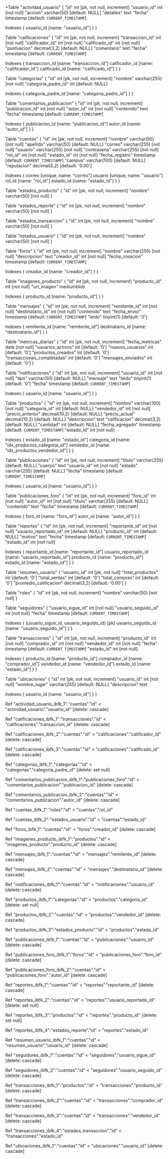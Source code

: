 +Table "actividad_usuario" {
  "id" int [pk, not null, increment]
  "usuario_id" int [not null]
  "accion" varchar(50) [default: NULL]
  "detalles" text
  "fecha" timestamp [default: `CURRENT_TIMESTAMP`]

  Indexes {
    usuario_id [name: "usuario_id"]
  }
}

Table "calificaciones" {
  "id" int [pk, not null, increment]
  "transaccion_id" int [not null]
  "calificador_id" int [not null]
  "calificado_id" int [not null]
  "puntuacion" decimal(3,2) [default: NULL]
  "comentario" text
  "fecha" timestamp [default: `CURRENT_TIMESTAMP`]

  Indexes {
    transaccion_id [name: "transaccion_id"]
    calificador_id [name: "calificador_id"]
    calificado_id [name: "calificado_id"]
  }
}

Table "categorias" {
  "id" int [pk, not null, increment]
  "nombre" varchar(255) [not null]
  "categoria_padre_id" int [default: NULL]

  Indexes {
    categoria_padre_id [name: "categoria_padre_id"]
  }
}

Table "comentarios_publicacion" {
  "id" int [pk, not null, increment]
  "publicacion_id" int [not null]
  "autor_id" int [not null]
  "contenido" text
  "fecha" timestamp [default: `CURRENT_TIMESTAMP`]

  Indexes {
    publicacion_id [name: "publicacion_id"]
    autor_id [name: "autor_id"]
  }
}

Table "cuentas" {
  "id" int [pk, not null, increment]
  "nombre" varchar(50) [not null]
  "apellido" varchar(50) [default: NULL]
  "correo" varchar(255) [not null]
  "usuario" varchar(255) [not null]
  "contrasena" varchar(255) [not null]
  "rol_id" int [not null]
  "estado_id" int [not null]
  "fecha_registro" timestamp [default: `CURRENT_TIMESTAMP`]
  "campus" varchar(100) [default: NULL]
  "reputacion" decimal(5,2) [default: '0.00']

  Indexes {
    correo [unique, name: "correo"]
    usuario [unique, name: "usuario"]
    rol_id [name: "rol_id"]
    estado_id [name: "estado_id"]
  }
}

Table "estados_producto" {
  "id" int [pk, not null, increment]
  "nombre" varchar(50) [not null]
}

Table "estados_reporte" {
  "id" int [pk, not null, increment]
  "nombre" varchar(50) [not null]
}

Table "estados_transaccion" {
  "id" int [pk, not null, increment]
  "nombre" varchar(50) [not null]
}

Table "estados_usuario" {
  "id" int [pk, not null, increment]
  "nombre" varchar(50) [not null]
}

Table "foros" {
  "id" int [pk, not null, increment]
  "nombre" varchar(255) [not null]
  "descripcion" text
  "creador_id" int [not null]
  "fecha_creacion" timestamp [default: `CURRENT_TIMESTAMP`]

  Indexes {
    creador_id [name: "creador_id"]
  }
}

Table "imagenes_producto" {
  "id" int [pk, not null, increment]
  "producto_id" int [not null]
  "url_imagen" mediumblob

  Indexes {
    producto_id [name: "producto_id"]
  }
}

Table "mensajes" {
  "id" int [pk, not null, increment]
  "remitente_id" int [not null]
  "destinatario_id" int [not null]
  "contenido" text
  "fecha_envio" timestamp [default: `CURRENT_TIMESTAMP`]
  "leido" tinyint(1) [default: '0']

  Indexes {
    remitente_id [name: "remitente_id"]
    destinatario_id [name: "destinatario_id"]
  }
}

Table "metricas_diarias" {
  "id" int [pk, not null, increment]
  "fecha_metricas" date [not null]
  "usuarios_activos" int [default: '0']
  "nuevos_usuarios" int [default: '0']
  "productos_creados" int [default: '0']
  "transacciones_completadas" int [default: '0']
  "mensajes_enviados" int [default: '0']
}

Table "notificaciones" {
  "id" int [pk, not null, increment]
  "usuario_id" int [not null]
  "tipo" varchar(50) [default: NULL]
  "mensaje" text
  "leido" tinyint(1) [default: '0']
  "fecha" timestamp [default: `CURRENT_TIMESTAMP`]

  Indexes {
    usuario_id [name: "usuario_id"]
  }
}

Table "productos" {
  "id" int [pk, not null, increment]
  "nombre" varchar(100) [not null]
  "categoria_id" int [default: NULL]
  "vendedor_id" int [not null]
  "precio_anterior" decimal(10,2) [default: NULL]
  "precio_actual" decimal(10,2) [default: NULL]
  "descripcion" text
  "calificacion" decimal(3,2) [default: NULL]
  "cantidad" int [default: NULL]
  "fecha_agregado" timestamp [default: `CURRENT_TIMESTAMP`]
  "estado_id" int [not null]

  Indexes {
    estado_id [name: "estado_id"]
    categoria_id [name: "idx_productos_categoria_id"]
    vendedor_id [name: "idx_productos_vendedor_id"]
  }
}

Table "publicaciones" {
  "id" int [pk, not null, increment]
  "titulo" varchar(255) [default: NULL]
  "cuerpo" text
  "usuario_id" int [not null]
  "estado" varchar(255) [default: NULL]
  "fecha" timestamp [default: `CURRENT_TIMESTAMP`]

  Indexes {
    usuario_id [name: "usuario_id"]
  }
}

Table "publicaciones_foro" {
  "id" int [pk, not null, increment]
  "foro_id" int [not null]
  "autor_id" int [not null]
  "titulo" varchar(255) [default: NULL]
  "contenido" text
  "fecha" timestamp [default: `CURRENT_TIMESTAMP`]

  Indexes {
    foro_id [name: "foro_id"]
    autor_id [name: "autor_id"]
  }
}

Table "reportes" {
  "id" int [pk, not null, increment]
  "reportante_id" int [not null]
  "usuario_reportado_id" int [default: NULL]
  "producto_id" int [default: NULL]
  "motivo" text
  "fecha" timestamp [default: `CURRENT_TIMESTAMP`]
  "estado_id" int [not null]

  Indexes {
    reportante_id [name: "reportante_id"]
    usuario_reportado_id [name: "usuario_reportado_id"]
    producto_id [name: "producto_id"]
    estado_id [name: "estado_id"]
  }
}

Table "resumen_usuario" {
  "usuario_id" int [pk, not null]
  "total_productos" int [default: '0']
  "total_ventas" int [default: '0']
  "total_compras" int [default: '0']
  "promedio_calificacion" decimal(3,2) [default: '0.00']
}

Table "roles" {
  "id" int [pk, not null, increment]
  "nombre" varchar(50) [not null]
}

Table "seguidores" {
  "usuario_sigue_id" int [not null]
  "usuario_seguido_id" int [not null]
  "fecha" timestamp [default: `CURRENT_TIMESTAMP`]

  Indexes {
    (usuario_sigue_id, usuario_seguido_id) [pk]
    usuario_seguido_id [name: "usuario_seguido_id"]
  }
}

Table "transacciones" {
  "id" int [pk, not null, increment]
  "producto_id" int [not null]
  "comprador_id" int [not null]
  "vendedor_id" int [not null]
  "fecha" timestamp [default: `CURRENT_TIMESTAMP`]
  "estado_id" int [not null]

  Indexes {
    producto_id [name: "producto_id"]
    comprador_id [name: "comprador_id"]
    vendedor_id [name: "vendedor_id"]
    estado_id [name: "estado_id"]
  }
}

Table "ubicaciones" {
  "id" int [pk, not null, increment]
  "usuario_id" int [not null]
  "nombre_lugar" varchar(255) [default: NULL]
  "descripcion" text

  Indexes {
    usuario_id [name: "usuario_id"]
  }
}

Ref "actividad_usuario_ibfk_1":"cuentas"."id" < "actividad_usuario"."usuario_id" [delete: cascade]

Ref "calificaciones_ibfk_1":"transacciones"."id" < "calificaciones"."transaccion_id" [delete: cascade]

Ref "calificaciones_ibfk_2":"cuentas"."id" < "calificaciones"."calificador_id" [delete: cascade]

Ref "calificaciones_ibfk_3":"cuentas"."id" < "calificaciones"."calificado_id" [delete: cascade]

Ref "categorias_ibfk_1":"categorias"."id" < "categorias"."categoria_padre_id" [delete: set null]

Ref "comentarios_publicacion_ibfk_1":"publicaciones_foro"."id" < "comentarios_publicacion"."publicacion_id" [delete: cascade]

Ref "comentarios_publicacion_ibfk_2":"cuentas"."id" < "comentarios_publicacion"."autor_id" [delete: cascade]

Ref "cuentas_ibfk_1":"roles"."id" < "cuentas"."rol_id"

Ref "cuentas_ibfk_2":"estados_usuario"."id" < "cuentas"."estado_id"

Ref "foros_ibfk_1":"cuentas"."id" < "foros"."creador_id" [delete: cascade]

Ref "imagenes_producto_ibfk_1":"productos"."id" < "imagenes_producto"."producto_id" [delete: cascade]

Ref "mensajes_ibfk_1":"cuentas"."id" < "mensajes"."remitente_id" [delete: cascade]

Ref "mensajes_ibfk_2":"cuentas"."id" < "mensajes"."destinatario_id" [delete: cascade]

Ref "notificaciones_ibfk_1":"cuentas"."id" < "notificaciones"."usuario_id" [delete: cascade]

Ref "productos_ibfk_1":"categorias"."id" < "productos"."categoria_id" [delete: set null]

Ref "productos_ibfk_2":"cuentas"."id" < "productos"."vendedor_id" [delete: cascade]

Ref "productos_ibfk_3":"estados_producto"."id" < "productos"."estado_id"

Ref "publicaciones_ibfk_1":"cuentas"."id" < "publicaciones"."usuario_id" [delete: cascade]

Ref "publicaciones_foro_ibfk_1":"foros"."id" < "publicaciones_foro"."foro_id" [delete: cascade]

Ref "publicaciones_foro_ibfk_2":"cuentas"."id" < "publicaciones_foro"."autor_id" [delete: cascade]

Ref "reportes_ibfk_1":"cuentas"."id" < "reportes"."reportante_id" [delete: cascade]

Ref "reportes_ibfk_2":"cuentas"."id" < "reportes"."usuario_reportado_id" [delete: set null]

Ref "reportes_ibfk_3":"productos"."id" < "reportes"."producto_id" [delete: set null]

Ref "reportes_ibfk_4":"estados_reporte"."id" < "reportes"."estado_id"

Ref "resumen_usuario_ibfk_1":"cuentas"."id" < "resumen_usuario"."usuario_id" [delete: cascade]

Ref "seguidores_ibfk_1":"cuentas"."id" < "seguidores"."usuario_sigue_id" [delete: cascade]

Ref "seguidores_ibfk_2":"cuentas"."id" < "seguidores"."usuario_seguido_id" [delete: cascade]

Ref "transacciones_ibfk_1":"productos"."id" < "transacciones"."producto_id" [delete: cascade]

Ref "transacciones_ibfk_2":"cuentas"."id" < "transacciones"."comprador_id" [delete: cascade]

Ref "transacciones_ibfk_3":"cuentas"."id" < "transacciones"."vendedor_id" [delete: cascade]

Ref "transacciones_ibfk_4":"estados_transaccion"."id" < "transacciones"."estado_id"

Ref "ubicaciones_ibfk_1":"cuentas"."id" < "ubicaciones"."usuario_id" [delete: cascade]
